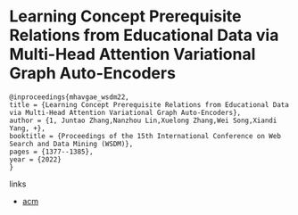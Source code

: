 # Learning Concept Prerequisite Relations from Educational Data via Multi-Head Attention Variational Graph Auto-Encoders

```
@inproceedings{mhavgae_wsdm22,
title = {Learning Concept Prerequisite Relations from Educational Data via Multi-Head Attention Variational Graph Auto-Encoders},
author = {1, Juntao Zhang,Nanzhou Lin,Xuelong Zhang,Wei Song,Xiandi Yang, +},
booktitle = {Proceedings of the 15th International Conference on Web Search and Data Mining (WSDM)},
pages = {1377--1385},
year = {2022}
}
```

links
- [acm](https://dl.acm.org/doi/10.1145/3488560.3498434)
